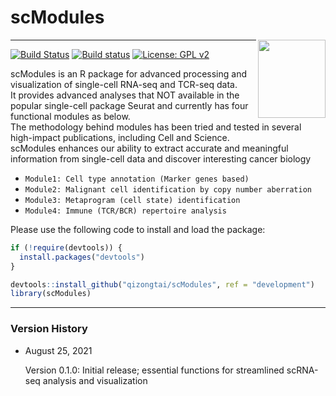 # scModules

<img align="right" width="108" height="125" src="Scillus.png">

---

[![Build Status](https://travis-ci.com/xmc811/Scillus.svg?branch=master)](https://travis-ci.com/xmc811/Scillus)
[![Build status](https://ci.appveyor.com/api/projects/status/dkq1xn6574kqgs0s/branch/master?svg=true)](https://ci.appveyor.com/project/xmc811/scillus/branch/master)
[![License: GPL v2](https://img.shields.io/badge/License-GPL%20v2-blue.svg)](https://www.gnu.org/licenses/old-licenses/gpl-2.0.en.html)


scModules is an R package for advanced processing and visualization of single-cell RNA-seq and TCR-seq data.  
It provides advanced analyses that NOT available in the popular single-cell package Seurat and currently has four functional modules as below.  
The methodology behind modules has been tried and tested in several high-impact publications, including Cell and Science.  
scModules enhances our ability to extract accurate and meaningful information from single-cell data and discover interesting cancer biology

- `Module1: Cell type annotation (Marker genes based)`
- `Module2: Malignant cell identification by copy number aberration`
- `Module3: Metaprogram (cell state) identification`
- `Module4: Immune (TCR/BCR) repertoire analysis`

Please use the following code to install and load the package:

```R
if (!require(devtools)) {
  install.packages("devtools")
}

devtools::install_github("qizongtai/scModules", ref = "development")
library(scModules)
```

---

### Version History

* August 25, 2021

  Version 0.1.0: Initial release; essential functions for streamlined scRNA-seq analysis and visualization
